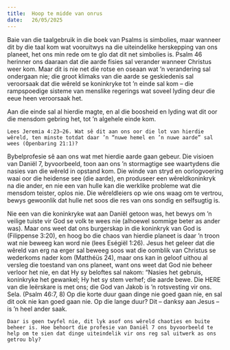 ```yaml
---
title:  Hoop te midde van onrus
date:   26/05/2025
---
```


Baie van die taalgebruik in die boek van Psalms is simbolies, maar wanneer dit by die taal kom wat vooruitwys na die uiteindelike herskepping van ons planeet, het ons min rede om te glo dat dit net simbolies is. Psalm 46 herinner ons daaraan dat die aarde fisies sal verander wanneer Christus weer kom. Maar dit is nie net die rotse en oseaan wat ’n verandering sal ondergaan nie; die groot klimaks van die aarde se geskiedenis sal veroorsaak dat die wêreld se koninkryke tot ’n einde sal kom – die rampspoedige sisteme van menslike regerings wat soveel lyding deur die eeue heen veroorsaak het.

Aan die einde sal al hierdie magte, en al die boosheid en lyding wat dit oor die mensdom gebring het, tot ’n algehele einde kom.

`Lees Jeremia 4:23–26. Wat sê dit aan ons oor die lot van hierdie wêreld, ten minste totdat daar ’n “nuwe hemel en ’n nuwe aarde” sal wees (Openbaring 21:1)?`

Bybelprofesie sê aan ons wat met hierdie aarde gaan gebeur. Die visioen van Daniël 7, byvoorbeeld, toon aan ons ’n stormagtige see waartydens die nasies van die wêreld in opstand kom. Die winde van stryd en oorlogvoering waai oor die heidense see (die aarde), en produseer een wêreldkoninkryk na die ander, en nie een van hulle kan die werklike probleme wat die mensdom teister, oplos nie. Die wêreldleiers op wie ons waag om te vertrou, bewys gewoonlik dat hulle net soos die res van ons sondig en selfsugtig is.

Nie een van die koninkryke wat aan Daniël getoon was, het bewys om ’n veilige tuiste vir God se volk te wees nie (alhoewel sommige beter as ander was). Maar ons weet dat ons burgerskap in die koninkryk van God is (Filippense 3:20), en hoog bo die chaos van hierdie planeet is daar ’n troon wat nie beweeg kan word nie (lees Eségiël 1:26). Jesus het geleer dat die wêreld van erg na erger sal beweeg soos wat die oomblik van Christus se wederkoms nader kom (Matthéüs 24), maar ons kan in geloof uithou al versleg die toestand van ons planeet, want ons weet dat God nie beheer verloor het nie, en dat Hy sy beloftes sal nakom: “Nasies het gebruis, koninkryke het gewankel; Hy het sy stem verhef; die aarde bewe. Die HERE van die leërskare is met ons; die God van Jakob is ’n rotsvesting vir ons. Sela. (Psalm 46:7, 8) Op die korte duur gaan dinge nie goed gaan nie, en sal dit ook nie kan goed gaan nie. Op die lange duur? Dit – danksy aan Jesus – is ’n heel ander saak.

`Daar is geen twyfel nie, dit lyk asof ons wêreld chaoties en buite beheer is. Hoe behoort die profesie van Daniël 7 ons byvoorbeeld te help om te sien dat dinge uiteindelik vir ons reg sal uitwerk as ons getrou bly?`